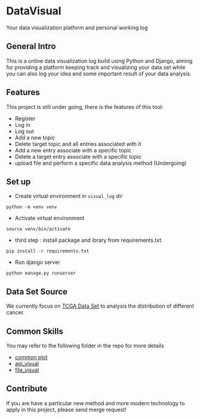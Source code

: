 # DataVisual

Your data visualization platform and personal working log

## General Intro

This is a online data visualization log build using Python and Django, aiming for providing a platform keeping track and visualizing your data set while you can also log your idea and some important result of your data analysis.

## Features
This project is still under going, there is the features of this tool:

- Register
- Log in
- Log out
- Add a new topic
- Delete target topic and all entries associated with it
- Add a new entry associate with a specific topic
- Delete a target entry associate with a specific topic
- upload file and perform a specific data analysis method (Undergoing)

## Set up

- Create virtual environment in `visual_log` dir
```
python -m venv venv
```
- Activate virtual environment
```
source venv/bin/activate
```
- third step : install package and ibrary from requirements.txt
```
pip install -r requirements.txt
```
- Run django server
```
python manage.py runserver
```

## Data Set Source

We currently focus on [TCGA Data Set](https://www.cancer.gov/ccg/research/genome-sequencing/tcga) to analysis the distribution of different cancer.

## Common Skills

You may refer to the following folder in the repo for more details

- [common plot](mpl/)
- [api_visual](api_visual/python_repos.py)
- [file_visual](file_visual/)

## Contribute

If you are have a particular new method and more modern technology to apply in this project, please send merge request!